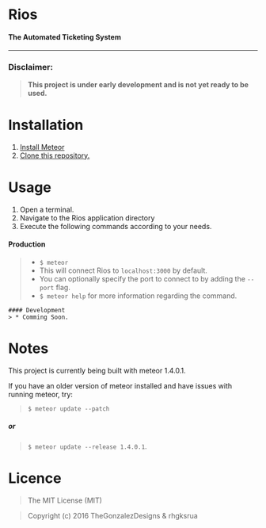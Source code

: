 # Rios
#### The Automated Ticketing System
***

### Disclaimer:
>  **This project is under early development and is not yet ready to be used.**

# Installation
1. [Install Meteor](https://www.meteor.com/install)
2. [Clone this repository.](https://github.com/TheGonzalezDesigns/Rios)

# Usage
1. Open a terminal.
2. Navigate to the Rios application directory
3. Execute the following commands according to your needs.
#### Production
>	* `$ meteor`
>	* This will connect Rios to `localhost:3000` by default.
>	* You can optionally specify the port to connect to by adding the `--port` flag.
>	* `$ meteor help` for more information regarding the command.

	#### Development
	> * Comming Soon.

# Notes
This project is currently being built with meteor 1.4.0.1.

If you have an older version of meteor installed and have issues with running meteor, try:
> `$ meteor update --patch`
##### or
> `$ meteor update --release 1.4.0.1`.

# Licence
> The MIT License (MIT)

> Copyright (c) 2016 TheGonzalezDesigns & rhgksrua

